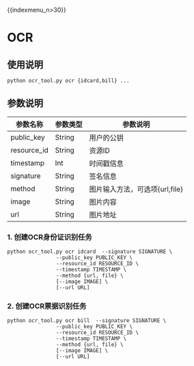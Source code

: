 {{indexmenu_n>30}}

# OCR

## 使用说明

```
python ocr_tool.py ocr {idcard,bill} ...
```

## 参数说明

| 参数名称 | 参数类型 | 参数说明 |
| -------- | -------- | -------- |
| public\_key | String | 用户的公钥 |
| resource\_id | String | 资源ID|
| timestamp | Int | 时间戳信息|
| signature | String | 签名信息 |
| method | String | 图片输入方法，可选项{url,file}|
| image | String | 图片内容 |
| url | String | 图片地址 |

### 1.  创建OCR身份证识别任务

```
python ocr_tool.py ocr idcard  --signature SIGNATURE \
  				--public_key PUBLIC_KEY \
  				--resource_id RESOURCE_ID \
  				--timestamp TIMESTAMP \
  				--method {url, file} \
  				[--image IMAGE] \
  				[--url URL]
```

### 2.  创建OCR票据识别任务

```
python ocr_tool.py ocr bill  --signature SIGNATURE \
  				--public_key PUBLIC_KEY \
  				--resource_id RESOURCE_ID \
  				--timestamp TIMESTAMP \
  				--method {url, file} \
  				[--image IMAGE] \
  				[--url URL]
```